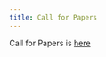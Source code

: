 ```yaml
---
title: Call for Papers 
---
```


Call for Papers is <a href = "https://owasp.submittable.com/submit/157930/global-appsec-dublin-2020-cfp" target="_blank">here</a>

